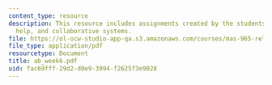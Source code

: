 ```yaml
---
content_type: resource
description: This resource includes assignments created by the students on diamond
  help, and collaborative systems.
file: https://ol-ocw-studio-app-qa.s3.amazonaws.com/courses/mas-965-relational-machines-spring-2005/fac69fff29d2d0e93994f2625f3e9028_ab_week6.pdf
file_type: application/pdf
resourcetype: Document
title: ab_week6.pdf
uid: fac69fff-29d2-d0e9-3994-f2625f3e9028
---
```

